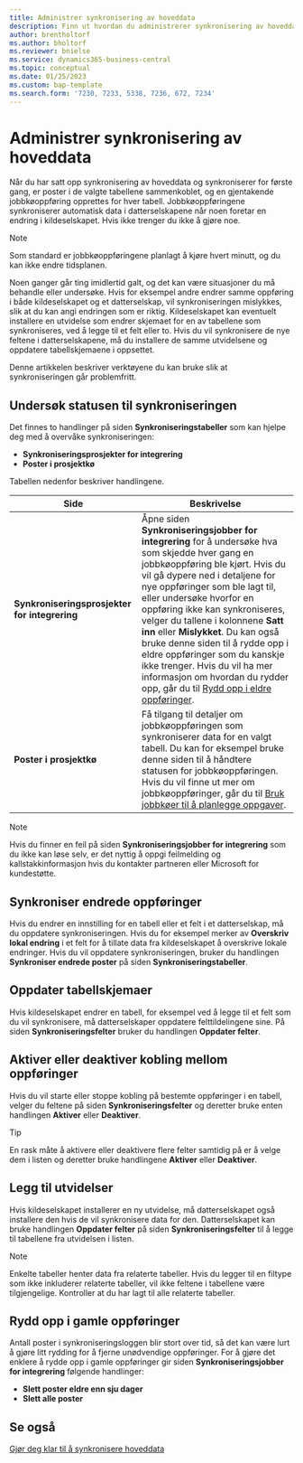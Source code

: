```yaml
---
title: Administrer synkronisering av hoveddata
description: Finn ut hvordan du administrerer synkronisering av hoveddata
author: brentholtorf
ms.author: bholtorf
ms.reviewer: bnielse
ms.service: dynamics365-business-central
ms.topic: conceptual
ms.date: 01/25/2023
ms.custom: bap-template
ms.search.form: '7230, 7233, 5338, 7236, 672, 7234'
---
```

# <a name="manage-master-data-synchronization"></a><a name="manage-master-data-synchronization"></a><a name="manage-master-data-synchronization"></a>Administrer synkronisering av hoveddata

Når du har satt opp synkronisering av hoveddata og synkroniserer for første gang, er poster i de valgte tabellene sammenkoblet, og en gjentakende jobbkøoppføring opprettes for hver tabell. Jobbkøoppføringene synkroniserer automatisk data i datterselskapene når noen foretar en endring i kildeselskapet. Hvis ikke trenger du ikke å gjøre noe.

> [!NOTE]
> Som standard er jobbkøoppføringene planlagt å kjøre hvert minutt, og du kan ikke endre tidsplanen.

Noen ganger går ting imidlertid galt, og det kan være situasjoner du må behandle eller undersøke. Hvis for eksempel andre endrer samme oppføring i både kildeselskapet og et datterselskap, vil synkroniseringen mislykkes, slik at du kan angi endringen som er riktig. Kildeselskapet kan eventuelt installere en utvidelse som endrer skjemaet for en av tabellene som synkroniseres, ved å legge til et felt eller to. Hvis du vil synkronisere de nye feltene i datterselskapene, må du installere de samme utvidelsene og oppdatere tabellskjemaene i oppsettet.

Denne artikkelen beskriver verktøyene du kan bruke slik at synkroniseringen går problemfritt.

## <a name="investigate-the-status-of-synchronization"></a><a name="investigate-the-status-of-synchronization"></a><a name="investigate-the-status-of-synchronization"></a>Undersøk statusen til synkroniseringen

Det finnes to handlinger på siden **Synkroniseringstabeller** som kan hjelpe deg med å overvåke synkroniseringen:

* **Synkroniseringsprosjekter for integrering**
* **Poster i prosjektkø**

Tabellen nedenfor beskriver handlingene.

|Side  |Beskrivelse  |
|---------|---------|
|**Synkroniseringsprosjekter for integrering**     | Åpne siden **Synkroniseringsjobber for integrering** for å undersøke hva som skjedde hver gang en jobbkøoppføring ble kjørt. Hvis du vil gå dypere ned i detaljene for nye oppføringer som ble lagt til, eller undersøke hvorfor en oppføring ikke kan synkroniseres, velger du tallene i kolonnene **Satt inn** eller **Mislykket**. Du kan også bruke denne siden til å rydde opp i eldre oppføringer som du kanskje ikke trenger. Hvis du vil ha mer informasjon om hvordan du rydder opp, går du til [Rydd opp i eldre oppføringer](#clean-up-old-entries).        |
|**Poster i prosjektkø**     | Få tilgang til detaljer om jobbkøoppføringen som synkroniserer data for en valgt tabell. Du kan for eksempel bruke denne siden til å håndtere statusen for jobbkøoppføringen. Hvis du vil finne ut mer om jobbkøoppføringer, går du til [Bruk jobbkøer til å planlegge oppgaver](admin-job-queues-schedule-tasks.md).     |

> [!NOTE]
> Hvis du finner en feil på siden **Synkroniseringsjobber for integrering** som du ikke kan løse selv, er det nyttig å oppgi feilmelding og kallstakkinformasjon hvis du kontakter partneren eller Microsoft for kundestøtte.

## <a name="synchronize-modified-records"></a><a name="synchronize-modified-records"></a><a name="synchronize-modified-records"></a>Synkroniser endrede oppføringer

Hvis du endrer en innstilling for en tabell eller et felt i et datterselskap, må du oppdatere synkroniseringen. Hvis du for eksempel merker av **Overskriv lokal endring** i et felt for å tillate data fra kildeselskapet å overskrive lokale endringer. Hvis du vil oppdatere synkroniseringen, bruker du handlingen **Synkroniser endrede poster** på siden **Synkroniseringstabeller**.

## <a name="update-table-schemas"></a><a name="update-table-schemas"></a><a name="update-table-schemas"></a>Oppdater tabellskjemaer

Hvis kildeselskapet endrer en tabell, for eksempel ved å legge til et felt som du vil synkronisere, må datterselskaper oppdatere felttildelingene sine. På siden **Synkroniseringsfelter** bruker du handlingen **Oppdater felter**. 

## <a name="enable-or-disable-couplings-between-records"></a><a name="enable-or-disable-couplings-between-records"></a><a name="enable-or-disable-couplings-between-records"></a>Aktiver eller deaktiver kobling mellom oppføringer

Hvis du vil starte eller stoppe kobling på bestemte oppføringer i en tabell, velger du feltene på siden **Synkroniseringsfelter** og deretter bruke enten handlingen **Aktiver** eller **Deaktiver**. 

> [!TIP]
> En rask måte å aktivere eller deaktivere flere felter samtidig på er å velge dem i listen og deretter bruke handlingene **Aktiver** eller **Deaktiver**.

## <a name="adding-extensions"></a><a name="adding-extensions"></a><a name="adding-extensions"></a>Legg til utvidelser

Hvis kildeselskapet installerer en ny utvidelse, må datterselskapet også installere den hvis de vil synkronisere data for den. Datterselskapet kan bruke handlingen **Oppdater felter** på siden **Synkroniseringsfelter** til å legge til tabellene fra utvidelsen i listen.

> [!NOTE]
> Enkelte tabeller henter data fra relaterte tabeller. Hvis du legger til en filtype som ikke inkluderer relaterte tabeller, vil ikke feltene i tabellene være tilgjengelige. Kontroller at du har lagt til alle relaterte tabeller.

## <a name="clean-up-old-entries"></a><a name="clean-up-old-entries"></a><a name="clean-up-old-entries"></a>Rydd opp i gamle oppføringer

Antall poster i synkroniseringsloggen blir stort over tid, så det kan være lurt å gjøre litt rydding for å fjerne unødvendige oppføringer. For å gjøre det enklere å rydde opp i gamle oppføringer gir siden **Synkroniseringsjobber for integrering** følgende handlinger:

* **Slett poster eldre enn sju dager**
* **Slett alle poster**

<!--
## <a name="recreate-a-deleted-job-queue-entry"></a><a name="recreate-a-deleted-job-queue-entry"></a><a name="recreate-a-deleted-job-queue-entry"></a>Recreate a deleted job queue entry

If the recurring job queue entry is deleted for a table, you can quickly recreate it. On the **Synchronization Tables** page, choose the **Use Default Synchronization Setup** action.
-->

## <a name="see-also"></a><a name="see-also"></a><a name="see-also"></a>Se også

[Gjør deg klar til å synkronisere hoveddata](admin-set-up-data-sync.md)
